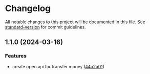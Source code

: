 # Changelog

All notable changes to this project will be documented in this file. See [standard-version](https://github.com/conventional-changelog/standard-version) for commit guidelines.

## 1.1.0 (2024-03-16)


### Features

* create open api for transfer money ([44a2a01](https://github.com/achwanyusuf/bricksvc/commit/44a2a0189fbbd0f562622f6931a6f786c85aabe6))
